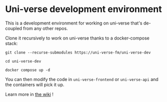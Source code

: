 # Uni-verse development environment

This is a development environment for working on uni-verse that's de-coupled from any other repos.

Clone it recursively to work on uni-verse thanks to a docker-compose stack:

```
git clone --recurse-submodules https://uni-verse-fm/uni-verse-dev

cd uni-verse-dev

docker compose up -d
```

You can then modify the code in `uni-verse-frontend` or `uni-verse-api` and the containers will pick it up.

Learn more in [the wiki](https://uni-verse-fm.github.io) !
